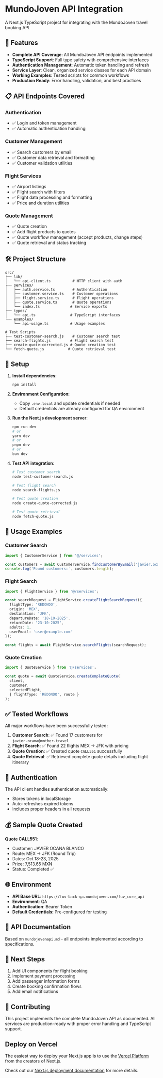 # MundoJoven API Integration

A Next.js TypeScript project for integrating with the MundoJoven travel booking API.

## 🚀 Features

- **Complete API Coverage**: All MundoJoven API endpoints implemented
- **TypeScript Support**: Full type safety with comprehensive interfaces
- **Authentication Management**: Automatic token handling and refresh
- **Service Layer**: Clean, organized service classes for each API domain
- **Working Examples**: Tested scripts for common workflows
- **Production Ready**: Error handling, validation, and best practices

## 📋 API Endpoints Covered

### Authentication
- ✅ Login and token management
- ✅ Automatic authentication handling

### Customer Management
- ✅ Search customers by email
- ✅ Customer data retrieval and formatting
- ✅ Customer validation utilities

### Flight Services
- ✅ Airport listings
- ✅ Flight search with filters
- ✅ Flight data processing and formatting
- ✅ Price and duration utilities

### Quote Management
- ✅ Quote creation
- ✅ Add flight products to quotes
- ✅ Quote workflow management (accept products, change steps)
- ✅ Quote retrieval and status tracking

## 🛠 Project Structure

```
src/
├── lib/
│   └── api-client.ts          # HTTP client with auth
├── services/
│   ├── auth.service.ts        # Authentication
│   ├── customer.service.ts    # Customer operations
│   ├── flight.service.ts      # Flight operations
│   ├── quote.service.ts       # Quote operations
│   └── index.ts              # Service exports
├── types/
│   └── api.ts                # TypeScript interfaces
└── examples/
    └── api-usage.ts          # Usage examples

# Test Scripts
├── test-customer-search.js    # Customer search test
├── search-flights.js         # Flight search test
├── create-quote-corrected.js # Quote creation test
└── fetch-quote.js           # Quote retrieval test
```

## 🔧 Setup

1. **Install dependencies**:
   ```bash
   npm install
   ```

2. **Environment Configuration**:
   - Copy `.env.local` and update credentials if needed
   - Default credentials are already configured for QA environment

3. **Run the Next.js development server**:
   ```bash
   npm run dev
   # or
   yarn dev
   # or
   pnpm dev
   # or
   bun dev
   ```

4. **Test API integration**:
   ```bash
   # Test customer search
   node test-customer-search.js
   
   # Test flight search
   node search-flights.js
   
   # Test quote creation
   node create-quote-corrected.js
   
   # Test quote retrieval
   node fetch-quote.js
   ```

## 📖 Usage Examples

### Customer Search
```typescript
import { CustomerService } from '@/services';

const customers = await CustomerService.findCustomerByEmail('javier.ocana@mother.travel');
console.log('Found customers:', customers.length);
```

### Flight Search
```typescript
import { FlightService } from '@/services';

const searchRequest = FlightService.createFlightSearchRequest({
  flightType: 'REDONDO',
  origin: 'MEX',
  destination: 'JFK',
  departureDate: '18-10-2025',
  returnDate: '23-10-2025',
  adults: 1,
  userEmail: 'user@example.com'
});

const flights = await FlightService.searchFlights(searchRequest);
```

### Quote Creation
```typescript
import { QuoteService } from '@/services';

const quote = await QuoteService.createCompleteQuote(
  client,
  customer,
  selectedFlight,
  { flightType: 'REDONDO', route }
);
```

## ✅ Tested Workflows

All major workflows have been successfully tested:

1. **Customer Search**: ✅ Found 17 customers for `javier.ocana@mother.travel`
2. **Flight Search**: ✅ Found 22 flights MEX → JFK with pricing
3. **Quote Creation**: ✅ Created quote `CALL551` successfully
4. **Quote Retrieval**: ✅ Retrieved complete quote details including flight itinerary

## 🔐 Authentication

The API client handles authentication automatically:
- Stores tokens in localStorage
- Auto-refreshes expired tokens
- Includes proper headers in all requests

## 💰 Sample Quote Created

**Quote CALL551**:
- Customer: JAVIER OCANA BLANCO
- Route: MEX → JFK (Round Trip)
- Dates: Oct 18-23, 2025
- Price: 7,513.65 MXN
- Status: Completed ✅

## 🌐 Environment

- **API Base URL**: `https://fuv-back-qa.mundojoven.com/fuv_core_api`
- **Environment**: QA
- **Authentication**: Bearer Token
- **Default Credentials**: Pre-configured for testing

## 📝 API Documentation

Based on `mundojovenapi.md` - all endpoints implemented according to specifications.

## 🚀 Next Steps

1. Add UI components for flight booking
2. Implement payment processing
3. Add passenger information forms
4. Create booking confirmation flows
5. Add email notifications

## 🤝 Contributing

This project implements the complete MundoJoven API as documented. All services are production-ready with proper error handling and TypeScript support.

## Deploy on Vercel

The easiest way to deploy your Next.js app is to use the [Vercel Platform](https://vercel.com/new?utm_medium=default-template&filter=next.js&utm_source=create-next-app&utm_campaign=create-next-app-readme) from the creators of Next.js.

Check out our [Next.js deployment documentation](https://nextjs.org/docs/app/building-your-application/deploying) for more details.
